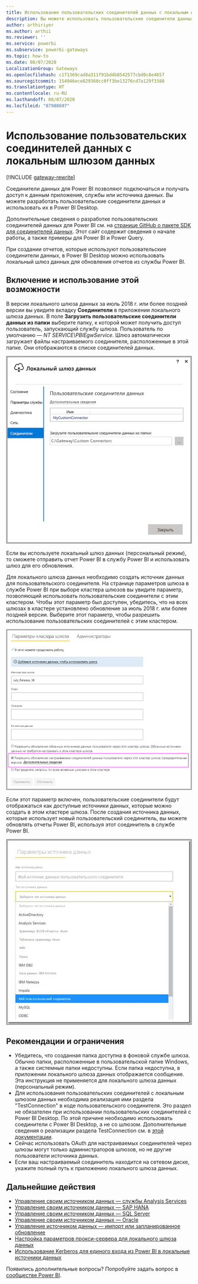 ```yaml
---
title: Использование пользовательских соединителей данных с локальным шлюзом данных
description: Вы можете использовать пользовательские соединители данных с локальным шлюзом данных.
author: arthiriyer
ms.author: arthii
ms.reviewer: ''
ms.service: powerbi
ms.subservice: powerbi-gateways
ms.topic: how-to
ms.date: 08/07/2020
LocalizationGroup: Gateways
ms.openlocfilehash: c171369cad8a311f91bd4b8542577cbd0c8e4657
ms.sourcegitcommit: 154946ece829360cc0ff3be13276cd7a129f3388
ms.translationtype: HT
ms.contentlocale: ru-RU
ms.lasthandoff: 08/07/2020
ms.locfileid: "87988697"
---
```

# <a name="use-custom-data-connectors-with-the-on-premises-data-gateway"></a>Использование пользовательских соединителей данных с локальным шлюзом данных

[!INCLUDE [gateway-rewrite](../includes/gateway-rewrite.md)]

Соединители данных для Power BI позволяют подключаться и получать доступ к данным приложения, службы или источника данных. Вы можете разработать пользовательские соединители данных и использовать их в Power BI Desktop.

Дополнительные сведения о разработке пользовательских соединителей данных для Power BI см. на [странице GitHub о пакете SDK для соединителей данных](https://aka.ms/dataconnectors). Этот сайт содержит сведения о начале работы, а также примеры для Power BI и Power Query.

При создании отчетов, которые используют пользовательские соединители данных, в Power BI Desktop можно использовать локальный шлюз данных для обновления отчетов из службы Power BI.

## <a name="enable-and-use-this-capability"></a>Включение и использование этой возможности

В версии локального шлюза данных за июль 2018 г. или более поздней версии вы увидите вкладку **Соединители** в приложении локального шлюза данных. В поле **Загрузить пользовательские соединители данных из папки** выберите папку, к которой может получить доступ пользователь, запускающий службу шлюза. Пользователь по умолчанию — *NT SERVICE\PBIEgwService*. Шлюз автоматически загружает файлы настраиваемого соединителя, расположенные в этой папке. Они отображаются в списке соединителей данных.

![Пользовательские соединители данных](media/service-gateway-custom-connectors/gateway-onprem-customconnector1.png)

Если вы используете локальный шлюз данных (персональный режим), то сможете отправить отчет Power BI в службу Power BI и использовать шлюз для его обновления.

Для локального шлюза данных необходимо создать источник данных для пользовательского соединителя. На странице параметров шлюза в службе Power BI при выборе кластера шлюзов вы увидите параметр, позволяющий использовать пользовательские соединители с этим кластером. Чтобы этот параметр был доступен, убедитесь, что на всех шлюзах в кластере установлено обновление за июль 2018 г. или более поздней версии. Выберите этот параметр, чтобы разрешить использование пользовательских соединителей с этим кластером.

![Страниц "Параметры кластера шлюза"](media/service-gateway-custom-connectors/gateway-onprem-customconnector2.png)

Если этот параметр включен, пользовательские соединители будут отображаться как доступные источники данных, которые можно создать в этом кластере шлюза. После создания источника данных, которые использует новый пользовательский соединитель, вы можете обновлять отчеты Power BI, используя этот соединитель в службе Power BI.

![Страница "Параметры источника данных"](media/service-gateway-custom-connectors/gateway-onprem-customconnector3.png)

## <a name="considerations-and-limitations"></a>Рекомендации и ограничения

* Убедитесь, что созданная папка доступна в фоновой службе шлюза. Обычно папки, расположенные в пользовательской папке Windows, а также системные папки недоступны. Если папка недоступна, в приложении локального шлюза данных отображается сообщение. Эта инструкция не применяется для локального шлюза данных (персональный режим).
* Для использования пользовательских соединителей с локальным шлюзом данных необходима реализация ими раздела "TestConnection" в коде пользовательского соединителя. Это раздел не обязателен при использовании пользовательских соединителей с Power BI Desktop. По этой причине необходимо использовать соединители с Power BI Desktop, а не со шлюзом. Дополнительные сведения о реализации раздела TestConnection см. в [этой документации](https://github.com/Microsoft/DataConnectors/blob/master/docs/m-extensions.md#implementing-testconnection-for-gateway-support).
* Сейчас использовать OAuth для настраиваемых соединителей через шлюзы могут только администраторов шлюзов, но не другие пользователи источника данных.
* Если ваш настраиваемый соединитель находится на сетевом диске, укажите полный путь к приложению локального шлюза данных.

## <a name="next-steps"></a>Дальнейшие действия

* [Управление своим источником данных — службы Analysis Services](service-gateway-enterprise-manage-ssas.md)  
* [Управление своим источником данных — SAP HANA](service-gateway-enterprise-manage-sap.md)  
* [Управление своим источником данных — SQL Server](service-gateway-enterprise-manage-sql.md)  
* [Управление своим источником данных — Oracle](service-gateway-onprem-manage-oracle.md)  
* [Управление источником данных — импорт или запланированное обновление](service-gateway-enterprise-manage-scheduled-refresh.md)
* [Настройка параметров прокси-сервера для локального шлюза данных](/data-integration/gateway/service-gateway-proxy)
* [Использование Kerberos для единого входа из Power BI в локальные источники данных](service-gateway-sso-kerberos.md)  

Появились дополнительные вопросы? Попробуйте задать вопрос в [сообществе Power BI](https://community.powerbi.com/).
